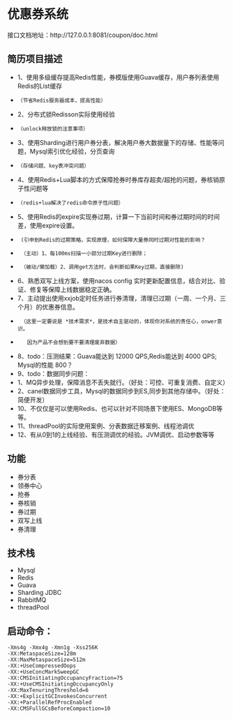 <h1>优惠券系统</h1>
接口文档地址：http://127.0.0.1:8081/coupon/doc.html

## 简历项目描述

- 1、使用多级缓存提高Redis性能，券模版使用Guava缓存，用户券列表使用Redis的List缓存
-     （节省Redis服务器成本，提高性能）
- 2、分布式锁Redisson实际使用经验
-     （unlock释放锁的注意事项）
- 3、使用Sharding进行用户券分表，解决用户券大数据量下的存储、性能等问题，Mysql索引优化经验，分页查询
-     （存储问题、key表冲突问题）
- 4、使用Redis+Lua脚本的方式保障抢券时券库存超卖/超抢的问题，券核销原子性问题等
-     （redis+lua解决了redis命令原子性问题）
- 5、使用Redis的expire实现券过期，计算一下当前时间和券过期时间的时间差，使用expire设置。
-      (引申到Redis的过期策略，实现原理，如何保障大量券同时过期对性能的影响？
-      （主动）1、每100ms扫描一小部分过期Key进行删除； 
-      （被动/懒加载）2、调用get方法时，会判断如果Key过期，直接删除)
- 6、熟悉双写上线方案，使用nacos config 实时更新配置信息，结合对比、验证、修复等保障上线数据稳定正确。
- 7、主动提出使用xxjob定时任务进行券清理，清理已过期（一周、一个月、三个月）的优惠券信息。
-      （这里一定要说是 *技术需求*，是技术自主驱动的，体现你对系统的责任心，onwer意识。
-        因为产品不会想到要不要清理废弃数据）
- 8、todo：压测结果：Guava能达到 12000 QPS,Redis能达到 4000 QPS; Mysql的性能 800？
- 9、todo：数据同步问题：
- 1、MQ异步处理，保障消息不丢失就行。（好处：可控、可重复消费、自定义）
- 2、canel数据同步工具，Mysql的数据同步到ES,同步到其他存储中。（好处：简便开发）
- 10、不仅仅是可以使用Redis、也可以针对不同场景下使用ES、MongoDB等等。
- 11、threadPool的实际使用案例、分表数据迁移案例、线程池调优
- 12、有从0到1的上线经验、有压测调优的经验。JVM调优、启动参数等等

## 功能

- 券分表
- 领券中心
- 抢券
- 券核销
- 券过期
- 双写上线
- 券清理

## 技术栈

- Mysql
- Redis
- Guava
- Sharding JDBC
- RabbitMQ
- threadPool

## 启动命令：

```
-Xms4g -Xmx4g -Xmn1g -Xss256K 
-XX:MetaspaceSize=128m 
-XX:MaxMetaspaceSize=512m 
-XX:+UseCompressedOops 
-XX:+UseConcMarkSweepGC 
-XX:CMSInitiatingOccupancyFraction=75 
-XX:+UseCMSInitiatingOccupancyOnly 
-XX:MaxTenuringThreshold=6 
-XX:+ExplicitGCInvokesConcurrent 
-XX:+ParallelRefProcEnabled 
-XX:CMSFullGCsBeforeCompaction=10
```


